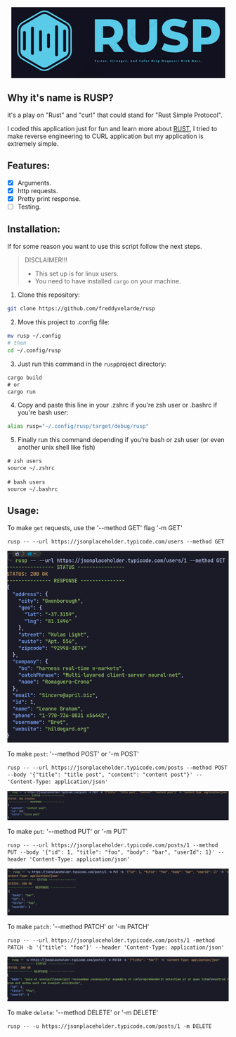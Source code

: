 <!-- ![main screen](./screenshots/rusp-cover.png) -->
<center>
  <img src="./screenshots/rusp-cover.png" />
</center>

## Why it's name is RUSP?

it's a play on "Rust" and "curl" that could stand for "Rust Simple Protocol".

I coded this application just for fun and learn more about [RUST](https://www.rust-lang.org/learn),
I tried to make reverse engineering to CURL application but my application is extremely simple.

## Features:

- [x] Arguments.
- [x] http requests.
- [x] Pretty print response.
- [ ] Testing.

## Installation:

If for some reason you want to use this script follow the next steps.

> DISCLAIMER!!!
>
> - This set up is for linux users.
> - You need to have installed `cargo` on your machine.

1. Clone this repository:

```sh
git clone https://github.com/freddyvelarde/rusp
```

2. Move this project to .config file:

```sh
mv rusp ~/.config
# then
cd ~/.config/rusp
```

3. Just run this command in the `rusp`project directory:

```
cargo build
# or
cargo run
```

4. Copy and paste this line in your .zshrc if you're zsh user or .bashrc if you're bash user:

```bash
alias rusp="~/.config/rusp/target/debug/rusp"
```

5. Finally run this command depending if you're bash or zsh user (or even another unix shell like fish)

```shell
# zsh users
source ~/.zshrc

# bash users
source ~/.bashrc
```

## Usage:

To make `get` requests, use the '--method GET' flag '-m GET'

```shell
rusp -- --url https://jsonplaceholder.typicode.com/users --method GET
```

![get screen](./screenshots/get-req.png)

To make `post`: '--method POST' or '-m POST'

```shell
rusp -- --url https://jsonplaceholder.typicode.com/posts --method POST --body '{"title": "title post", "content": "content post"}' -- 'Content-Type: application/json'
```

![post screen](./screenshots/post-req.png)

To make `put`: '--method PUT' or '-m PUT'

```shell
rusp -- --url https://jsonplaceholder.typicode.com/posts/1 --method PUT --body '{"id": 1, "title": "foo", "body": "bar", "userId": 1}' --header 'Content-Type: application/json'
```

![post screen](./screenshots/put-req.png)

To make `patch`: '--method PATCH' or '-m PATCH'

```shell
rusp -- --url https://jsonplaceholder.typicode.com/posts/1 -method PATCH -b '{"title": "foo"}' --header 'Content-Type: application/json'
```

![post screen](./screenshots/patch-req.png)

To make `delete`: '--method DELETE' or '-m DELETE'

```shell
rusp -- -u https://jsonplaceholder.typicode.com/posts/1 -m DELETE
```

